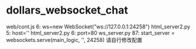 # dollars_websocket_chat
web/cont.js     6:  ws=new WebSocket("ws://127.0.0.1:24258")
html_server2.py 5:  host=''
html_server2.py 6:  port=80
ws_server.py    87: start_server = websockets.serve(main_logic, '', 24258)
请自行修改配置
